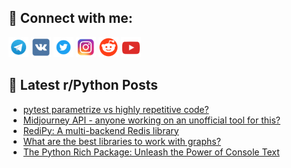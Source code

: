 ## 🔎 Connect with me:
[<img src="https://github.com/bullbesh/bullbesh/blob/main/images/Telegram.png" width="32" height="32" />](https://t.me/bullbesh)
[<img src="https://github.com/bullbesh/bullbesh/blob/main/images/VK.png" width="32" height="32" />](https://vk.com/bullbesh)
[<img src="https://github.com/bullbesh/bullbesh/blob/main/images/Twitter.png" width="32" height="32" />](https://twitter.com/bullbesh1)
[<img src="https://github.com/bullbesh/bullbesh/blob/main/images/Instagram.png" width="32" height="32" />](https://www.instagram.com/bullbesh)
[<img src="https://github.com/bullbesh/bullbesh/blob/main/images/Reddit.png" width="32" height="32" />](https://www.reddit.com/user/bullbesh)
[<img src="https://github.com/bullbesh/bullbesh/blob/main/images/YouTube.png" width="32" height="32" />](https://www.youtube.com/channel/UCtfjRs6uzgq5mfm8S06WTcg)

## 📕 Latest r/Python Posts
<!-- BLOG-POST-LIST:START -->
- [pytest parametrize vs highly repetitive code?](https://www.reddit.com/r/Python/comments/1866gj0/pytest_parametrize_vs_highly_repetitive_code/)
- [Midjourney API - anyone working on an unofficial tool for this?](https://www.reddit.com/r/Python/comments/1865yga/midjourney_api_anyone_working_on_an_unofficial/)
- [RediPy: A multi-backend Redis library](https://www.reddit.com/r/Python/comments/1860luq/redipy_a_multibackend_redis_library/)
- [What are the best libraries to work with graphs?](https://www.reddit.com/r/Python/comments/185xexg/what_are_the_best_libraries_to_work_with_graphs/)
- [The Python Rich Package: Unleash the Power of Console Text](https://www.reddit.com/r/Python/comments/185xcm7/the_python_rich_package_unleash_the_power_of/)
<!-- BLOG-POST-LIST:END -->
